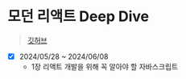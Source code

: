 # 모던 리액트 Deep Dive

> [깃허브](https://github.com/wikibook/react-deep-dive-example)

- [x] 2024/05/28 ~ 2024/06/08
  - 1장 리액트 개발을 위해 꼭 알아야 할 자바스크립트
